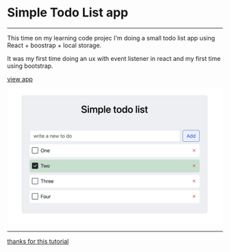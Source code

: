 # Simple Todo List app 

---


This time on my learning code projec I'm doing a small todo list app using React + boostrap + local storage. 

It was my first time doing an ux with event listener in react and my first time using bootstrap. 

[view app](https://roberirini-todolist-bootstrap.netlify.app/)

[![demo](./src/assets/appDemo.png)](https://roberirini-todolist-bootstrap.netlify.app/)

---

[thanks for  this tutorial](https://www.youtube.com/watch?v=y97U9Ikd7TI)